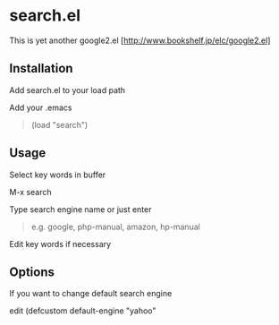 # search.el

This is yet another google2.el [http://www.bookshelf.jp/elc/google2.el]

## Installation

Add search.el to your load path

Add your .emacs

>(load "search")


## Usage

Select key words in buffer

M-x search

Type search engine name or just enter

>e.g. google, php-manual, amazon, hp-manual

Edit key words if necessary


## Options

If you want to change default search engine

edit (defcustom default-engine "yahoo"
